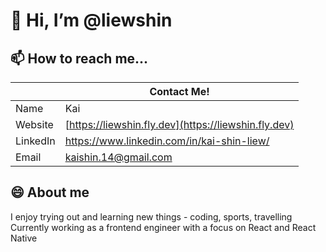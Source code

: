 # 👋 Hi, I’m @liewshin

## 📫 How to reach me...

|          | Contact Me!                                         | 
| ---------| ----------------------------------------------------| 
| Name     | Kai                                                 | 
| Website  | [https://liewshin.fly.dev](https://liewshin.fly.dev)|
| LinkedIn | https://www.linkedin.com/in/kai-shin-liew/          |
| Email    | [kaishin.14@gmail.com](mailto:kaishin.14@gmail.com) |

## 😄 About me

I enjoy trying out and learning new things - coding, sports, travelling \
Currently working as a frontend engineer with a focus on React and React Native 

<!--
**liewshin/liewshin** is a ✨ _special_ ✨ repository because its `README.md` (this file) appears on your GitHub profile.

Here are some ideas to get you started:

- 🔭 I’m currently working on ...
- 🌱 I’m currently learning ...
- 👯 I’m looking to collaborate on ...
- 🤔 I’m looking for help with ...
- 💬 Ask me about ...
- 📫 How to reach me: ...
- 😄 Pronouns: ...
- ⚡ Fun fact: ...

## 🌎 Open Source Contributions

- [??](??)
-->
